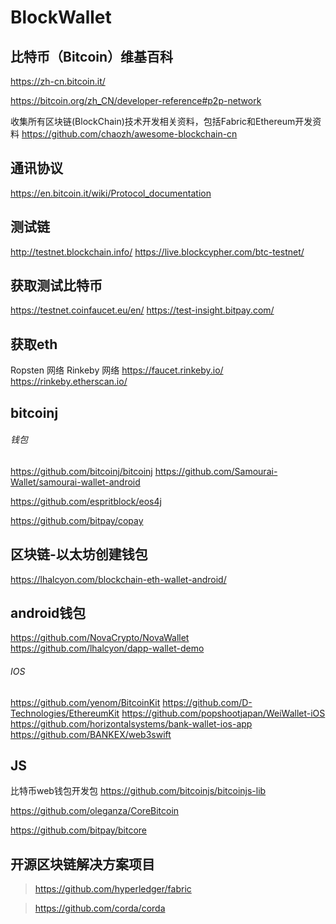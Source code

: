 # BlockWallet

 ##  比特币（Bitcoin）维基百科
https://zh-cn.bitcoin.it/

https://bitcoin.org/zh_CN/developer-reference#p2p-network

收集所有区块链(BlockChain)技术开发相关资料，包括Fabric和Ethereum开发资料
https://github.com/chaozh/awesome-blockchain-cn

## 通讯协议
https://en.bitcoin.it/wiki/Protocol_documentation

## 测试链
http://testnet.blockchain.info/
https://live.blockcypher.com/btc-testnet/

## 获取测试比特币
https://testnet.coinfaucet.eu/en/
https://test-insight.bitpay.com/

## 获取eth
Ropsten 网络
Rinkeby 网络
https://faucet.rinkeby.io/
https://rinkeby.etherscan.io/

## bitcoinj
###### 钱包
https://github.com/bitcoinj/bitcoinj
https://github.com/Samourai-Wallet/samourai-wallet-android

https://github.com/espritblock/eos4j


https://github.com/bitpay/copay

## 区块链-以太坊创建钱包
https://lhalcyon.com/blockchain-eth-wallet-android/


## android钱包
https://github.com/NovaCrypto/NovaWallet
https://github.com/lhalcyon/dapp-wallet-demo

###### IOS
https://github.com/yenom/BitcoinKit
https://github.com/D-Technologies/EthereumKit
https://github.com/popshootjapan/WeiWallet-iOS
https://github.com/horizontalsystems/bank-wallet-ios-app
https://github.com/BANKEX/web3swift

## JS
比特币web钱包开发包
https://github.com/bitcoinjs/bitcoinjs-lib

https://github.com/oleganza/CoreBitcoin

https://github.com/bitpay/bitcore

## 开源区块链解决方案项目
> https://github.com/hyperledger/fabric

> https://github.com/corda/corda
